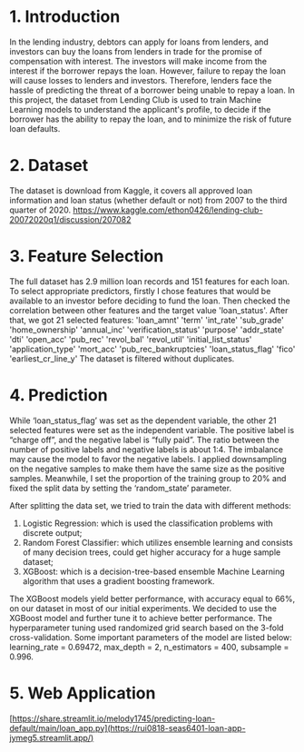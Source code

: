# 1. Introduction
In the lending industry, debtors can apply for loans from lenders, and investors can buy the loans from lenders in trade for the promise of compensation with interest. The investors will make income from the interest if the borrower repays the loan. However, failure to repay the loan will cause losses to lenders and investors. Therefore, lenders face the hassle of predicting the threat of a borrower being unable to repay a loan. In this project, the dataset from Lending Club is used to train Machine Learning models to understand the applicant's profile, to decide if the borrower has the ability to repay the loan, and to minimize the risk of future loan defaults. 

# 2. Dataset
The dataset is download from Kaggle, it covers all approved loan information and loan status (whether default or not) from 2007 to the third quarter of 2020. 
https://www.kaggle.com/ethon0426/lending-club-20072020q1/discussion/207082

# 3. Feature Selection
The full dataset has 2.9 million loan records and 151 features for each loan. To select appropriate predictors, firstly I chose features that would be available to an investor before deciding to fund the loan. Then checked the correlation between other features and the target value 'loan_status'. After that, we got 21 selected features: 
'loan_amnt'
'term'
'int_rate'
'sub_grade'
'home_ownership'
'annual_inc'
'verification_status'
'purpose'
'addr_state'
'dti'
'open_acc'
'pub_rec'
'revol_bal'
'revol_util'
'initial_list_status'
'application_type'
'mort_acc'
'pub_rec_bankruptcies'
'loan_status_flag'
'fico'
'earliest_cr_line_y'
 The dataset is filtered without duplicates.

# 4. Prediction
While ‘loan_status_flag’ was set as the dependent variable, the other 21 selected features were set as the independent variable. The positive label is “charge off”, and the negative label is “fully paid”. The ratio between the number of positive labels and negative labels is about 1:4. The imbalance may cause the model to favor the negative labels. I applied downsampling on the negative samples to make them have the same size as the positive samples. Meanwhile, I set the proportion of the training group to 20% and fixed the split data by setting the ‘random_state’ parameter.

After splitting the data set, we tried to train the data with different methods:
  1. Logistic Regression: which is used the classification problems with discrete output;
  2. Random Forest Classifier: which utilizes ensemble learning and consists of many decision trees, could get higher accuracy for a huge sample dataset;
  3. XGBoost: which is a decision-tree-based ensemble Machine Learning algorithm that uses a gradient boosting framework.
  
The XGBoost models yield better performance, with accuracy equal to 66%, on our dataset in most of our initial experiments. We decided to use the XGBoost model and further tune it to achieve better performance. The hyperparameter tuning used randomized grid search based on the 3-fold cross-validation. Some important parameters of the model are listed below:
  learning_rate = 0.69472, 
  max_depth = 2,
  n_estimators = 400, 
  subsample = 0.996.

# 5. Web Application
[https://share.streamlit.io/melody1745/predicting-loan-default/main/loan_app.py](https://rui0818-seas6401-loan-app-jymeg5.streamlit.app/)
